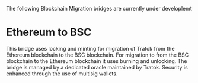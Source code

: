 The following Blockchain Migration bridges are currently under developlemt

# Ethereum to BSC
This bridge uses locking and minting for migration of Tratok from the Ethereum blockchain to the BSC blockchain.
For migration to from the BSC blockchain to the Ethereum blockchain it uses burning and unlocking.
The bridge is managed by a dedicated oracle maintained by Tratok.
Security is enhanced through the use of multisig wallets.

